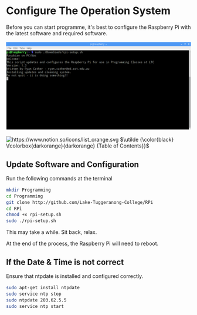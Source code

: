 # Configure The Operation System

Before you can start programme, it's best to configure the Raspberry Pi with the latest software and required software.

![https_lh3.googleusercontent.com-i7JYVVAps0MWWNR85xDlaIAAAAAAAAMuk9_vub_BtBH8gYc7M48HHxJWFqgHmbX83ACLkCGAYYCws0Screenshot2Bfrom2B2017-07-102B20-05-57.png](Configure%20The%20Operation%20System%20a2829072b3714120b6f97c43f4932016/https_lh3.googleusercontent.com-i7JYVVAps0MWWNR85xDlaIAAAAAAAAMuk9_vub_BtBH8gYc7M48HHxJWFqgHmbX83ACLkCGAYYCws0Screenshot2Bfrom2B2017-07-102B20-05-57.png)

<aside>
<img src="https://www.notion.so/icons/list_orange.svg" alt="https://www.notion.so/icons/list_orange.svg" width="40px" /> $\utilde {\color{black} \fcolorbox{darkorange}{darkorange}  {Table of Contents}}$

</aside>

## **Update Software and Configuration**

Run the following commands at the terminal

```bash
mkdir Programming
cd Programming
git clone http://github.com/Lake-Tuggeranong-College/RPi
cd RPi
chmod +x rpi-setup.sh
sudo ./rpi-setup.sh
```

This may take a while. Sit back, relax.

At the end of the process, the Raspberry Pi will need to reboot.

## **If the Date & Time is not correct**

Ensure that ntpdate is installed and configured correctly.

```bash
sudo apt-get install ntpdate
sudo service ntp stop
sudo ntpdate 203.62.5.5
sudo service ntp start
```